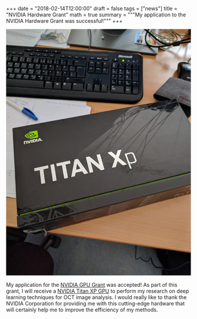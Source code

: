 +++
date = "2018-02-14T12:00:00"
draft = false
tags = ["news"]
title = "NVIDIA Hardware Grant"
math = true
summary = """My application to the NVIDIA Hardware Grant was successful!"""
+++

![My Titan XP GPU](/img/titanxp.jpg)

My application for the [NVIDIA GPU Grant](https://developer.nvidia.com/academic_gpu_seeding) was accepted! As part of this grant, I will receive a [NVIDIA Titan XP GPU](https://www.nvidia.com/en-us/titan/titan-xp/) to perform my research on deep learning techniques for OCT image analysis. I would really like to thank the NVIDIA Corporation for providing me with this cutting-edge hardware that will certainly help me to improve the efficiency of my methods.
